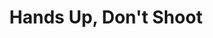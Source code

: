 ---
pid: ls204
title: Hands Up, Don't Shoot
location_transcription: 
coordinates: "[-75.170852593502, 39.957912437942]"
zipcode: '19141'
gen_neighborhood: Northwest Philadelphia
neighborhood: Logan
outside_phl: 
age: '18'
age_range: 13-19
instagram: 
image_file_name: ls_204.jpg
proposal_transcription: Black Lives Matter monument with Tomis Rices, Eric Garner
  and Altevia Woods.  Tomis is falling down; Eric is clutching his hands on his throat
  (//I can't breathe //) and Altevia holding her stomach because she is pregnant.  Under
  each person is a short bio and description of their death at the hands of police.
topic: African Americans,Human Rights,Politics,Social Justice,Violence
topic_summary: 0, 0, 0, 0, 0
type: Sculpture Statue
keywords_other: police brutality, black lives matter
credit: Bobbi
image_labels: 
twitter: 
facebook: 
permalink: "/monuments/ls204/"
layout: item-page
---